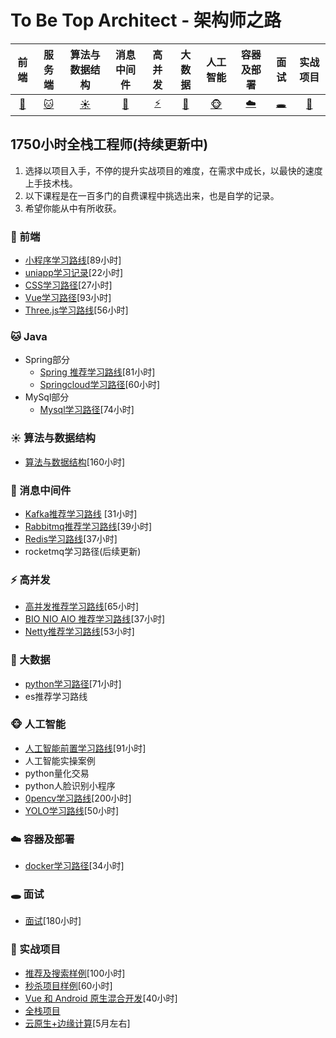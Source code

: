 ﻿# To Be Top Architect  - 架构师之路

| 前端 | 服务端 |算法与数据结构 | 消息中间件 | 高并发 | 大数据 | 人工智能 | 容器及部署 | 面试| 实战项目
| :-----------------------------:      | :----: | :----: | :-----: | :------: | :----------: | :--------------: | :--------: |  :--------: | :--------: | 
| [:dog:](#dog-前端)  | [:cat:](#cat-Java) | [:sunny:](#sunny-算法与数据结构) | [:ship:](#ship-消息中间件) | [:zap:](#zap-高并发) | [:ocean:](#ocean-大数据) | [:monkey_face:](#monkey_face-人工智能) | [:cloud:](#cloud-容器及部署) | [:hole:](#hole-面试) | [:snail:](#snail-实战项目)


## 1750小时全栈工程师(持续更新中) 
1. 选择以项目入手，不停的提升实战项目的难度，在需求中成长，以最快的速度上手技术栈。
2. 以下课程是在一百多门的自费课程中挑选出来，也是自学的记录。
3. 希望你能从中有所收获。

### :dog: 前端
   +  [小程序学习路线](https://github.com/NewPracticer/mini_apps_study_route)[89小时]
   +  [uniapp学习记录](https://github.com/NewPracticer/uni-app-study-record)[22小时]
   +  [CSS学习路径](https://github.com/NewPracticer/css-route)[27小时]
   +  [Vue学习路径](https://github.com/NewPracticer/VueProjectAndRoute)[93小时]
   +  [Three.js学习路线](https://github.com/NewPracticer/threejs)[56小时]
 
### :cat: Java
   +  Spring部分
	    + [Spring 推荐学习路线](https://github.com/NewPracticer/SpringStudyRote)[81小时]
	    + [Springcloud学习路径](https://github.com/NewPracticer/SpringCloudRoute)[60小时]
   +  MySql部分
	    + [Mysql学习路径](https://github.com/NewPracticer/MySQL-Route)[74小时]

### :sunny: 算法与数据结构
   + [算法与数据结构](https://github.com/NewPracticer/DataStructure)[160小时]
   
   
### :ship: 消息中间件
   + [Kafka推荐学习路线](https://github.com/NewPracticer/KafkaStudyRoute) [31小时]
   + [Rabbitmq推荐学习路线](https://github.com/NewPracticer/RabbbitStudy)[39小时]
   + [Redis学习路线](https://github.com/NewPracticer/RedisRoute)[37小时]
   +  rocketmq学习路径(后续更新)
   
   
### :zap: 高并发
   + [高并发推荐学习路线](https://github.com/NewPracticer/HighConcurrency)[65小时]
   + [BIO NIO AIO 推荐学习路线](https://github.com/NewPracticer/BIONIOAIO)[37小时]
   + [Netty推荐学习路线](https://github.com/NewPracticer/netty)[53小时]
   
### :ocean: 大数据
   +  [python学习路径](https://github.com/NewPracticer/python_study_route)[71小时]
   +  es推荐学习路线
   
### :monkey_face: 人工智能
   +  [人工智能前置学习路线](https://github.com/NewPracticer/Artificial-intelligence-Pre)[91小时]
   +  人工智能实操案例
   +  python量化交易
   +  python人脸识别小程序
   +  [0pencv学习路线](https://github.com/NewPracticer/OpenCvRoute)[200小时]
   +  [YOLO学习路线](https://github.com/NewPracticer/YoloStudyRoute)[50小时]
   
### :cloud: 容器及部署
   + [docker学习路径](https://github.com/NewPracticer/container)[34小时]

### :hole: 面试
   + [面试](https://github.com/NewPracticer/Interview)[180小时]

### :snail: 实战项目
   +  [推荐及搜索样例](https://github.com/NewPracticer/SearchRecommend)[100小时]
   +  [秒杀项目样例](https://github.com/NewPracticer/SpikeExample)[60小时]
   +  [Vue 和 Android 原生混合开发](https://github.com/NewPracticer/Vue-And-Android-Mix)[40小时]
   +  [全栈项目](https://github.com/NewPracticer/fullstackprogram)
   +  [云原生+边缘计算]()[5月左右]
   